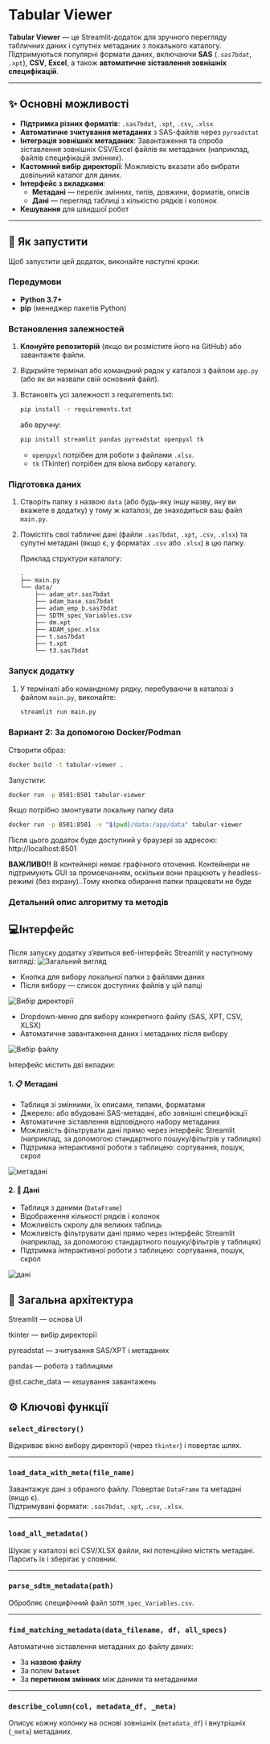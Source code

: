 # Tabular Viewer
**Tabular Viewer** — це Streamlit-додаток для зручного перегляду табличних даних і супутніх метаданих з локального каталогу. Підтримуються популярні формати даних, включаючи **SAS** (`.sas7bdat`, `.xpt`), **CSV**, **Excel**, а також **автоматичне зіставлення зовнішніх специфікацій**.


---

## ✨ Основні можливості

- **Підтримка різних форматів**: `.sas7bdat`, `.xpt`, `.csv`, `.xlsx`
- **Автоматичне зчитування метаданих** з SAS-файлів через `pyreadstat`
- **Інтеграція зовнішніх метаданих**: Завантаження та спроба зіставлення зовнішніх CSV/Excel файлів як метаданих (наприклад, файлів специфікацій змінних).
- **Кастомний вибір директорії**: Можливість вказати або вибрати довільний каталог для даних.
- **Інтерфейс з вкладками**:
  - **Метадані** — перелік змінних, типів, довжини, форматів, описів
  - **Дані** — перегляд таблиці з кількістю рядків і колонок
- **Кешування** для швидшої робот
---

## 🚀 Як запустити

Щоб запустити цей додаток, виконайте наступні кроки:

### Передумови

* **Python 3.7+**
* **pip** (менеджер пакетів Python)

### Встановлення залежностей

1.  **Клонуйте репозиторій** (якщо ви розмістите його на GitHub) або завантажте файли.
2.  Відкрийте термінал або командний рядок у каталозі з файлом `app.py` (або як ви назвали свій основний файл).
3.  Встановіть усі залежності з requirements.txt:

    ```bash
    pip install -r requirements.txt
    ```
    або вручну:
    ```bash
    pip install streamlit pandas pyreadstat openpyxl tk
    ```
    * `openpyxl` потрібен для роботи з файлами `.xlsx`.
    * `tk` (Tkinter) потрібен для вікна вибору каталогу.

### Підготовка даних

1.  Створіть папку з назвою `data` (або будь-яку іншу назву, яку ви вкажете в додатку) у тому ж каталозі, де знаходиться ваш файл `main.py`.
2.  Помістіть свої табличні дані (файли `.sas7bdat`, `.xpt`, `.csv`, `.xlsx`) та супутні метадані (якщо є, у форматах `.csv` або `.xlsx`) в цю папку.

    Приклад структури каталогу:

    ```
    .
    ├── main.py
    └── data/
        ├── adam_atr.sas7bdat
        ├── adam_base.sas7bdat
        ├── adam_emp_b.sas7bdat
        ├── SDTM_spec_Variables.csv
        ├── dm.xpt
        ├── ADAM_spec.xlsx
        ├── t.sas7bdat
        ├── t.xpt
        └── t3.sas7bdat
    ```

### Запуск додатку

1.  У терміналі або командному рядку, перебуваючи в каталозі з файлом `main.py`, виконайте:

    ```bash
    streamlit run main.py
    ```
### Вариант 2: За допомогою Docker/Podman
Створити образ:
```bash
docker build -t tabular-viewer .
```
Запустити:
```bash
docker run -p 8501:8501 tabular-viewer
```
Якщо потрібно змонтувати локальну папку data
```bash
docker run -p 8501:8501 -v "$(pwd)/data:/app/data" tabular-viewer
```
Після цього додаток буде доступний у браузері за адресою:
 http://localhost:8501

**ВАЖЛИВО!!**
 В контейнері немає графічного оточення. Контейнери не підтримують GUI за промовчанням, оскільки вони працюють у headless-режимі (без екрану)..Тому кнопка обирання папки працювати не буде

### Детальний опис алгоритму та методів
## 💻Інтерфейс
Після запуску додатку зʼявиться веб-інтерфейс Streamlit у наступному вигляді:
![Загальний вигляд](screenshots/1.png)
- Кнопка для вибору локальної папки з файлами даних
- Після вибору — список доступних файлів у цій папці

![Вибір директорії](screenshots/2.png)

- Dropdown-меню для вибору конкретного файлу (SAS, XPT, CSV, XLSX)
- Автоматичне завантаження даних і метаданих після вибору

![Вибір файлу](screenshots/3.png)

Інтерфейс містить дві вкладки:

#### 1. **📋 Метадані**

- Таблиця зі змінними, їх описами, типами, форматами
- Джерело: або вбудовані SAS-метадані, або зовнішні специфікації
- Автоматичне зіставлення відповідного набору метаданих
- Можливість фільтрувати дані прямо через інтерфейс Streamlit (наприклад, за допомогою стандартного пошуку/фільтрів у таблицях)
- Підтримка інтерактивної роботи з таблицею: сортування, пошук, скрол

![метадані](screenshots/4.png)

#### 2. **📄 Дані**

- Таблиця з даними (`DataFrame`)
- Відображення кількості рядків і колонок
- Можливість скролу для великих таблиць
- Можливість фільтрувати дані прямо через інтерфейс Streamlit (наприклад, за допомогою стандартного пошуку/фільтрів у таблицях)
- Підтримка інтерактивної роботи з таблицею: сортування, пошук, скрол

![дані](screenshots/5.png)

## 🧠 Загальна архітектура

Streamlit — основа UI

tkinter — вибір директорії

pyreadstat — зчитування SAS/XPT і метаданих

pandas — робота з таблицями

@st.cache_data — кешування завантажень

## ⚙️ Ключові функції

### `select_directory()`
Відкриває вікно вибору директорії (через `tkinter`) і повертає шлях.

---

### `load_data_with_meta(file_name)`
Завантажує дані з обраного файлу. Повертає `DataFrame` та метадані (якщо є).  
Підтримувані формати: `.sas7bdat`, `.xpt`, `.csv`, `.xlsx`.

---

### `load_all_metadata()`
Шукає у каталозі всі CSV/XLSX файли, які потенційно містять метадані.  
Парсить їх і зберігає у словник.

---

### `parse_sdtm_metadata(path)`
Обробляє специфічний файл `SDTM_spec_Variables.csv`.  

---

### `find_matching_metadata(data_filename, df, all_specs)`
Автоматичне зіставлення метаданих до файлу даних:
- За **назвою файлу**
- За полем **`Dataset`**
- За **перетином змінних** між даними та метаданими

---

### `describe_column(col, metadata_df, _meta)`
Описує кожну колонку на основі зовнішніх (`metadata_df`) і внутрішніх (`_meta`) метаданих.